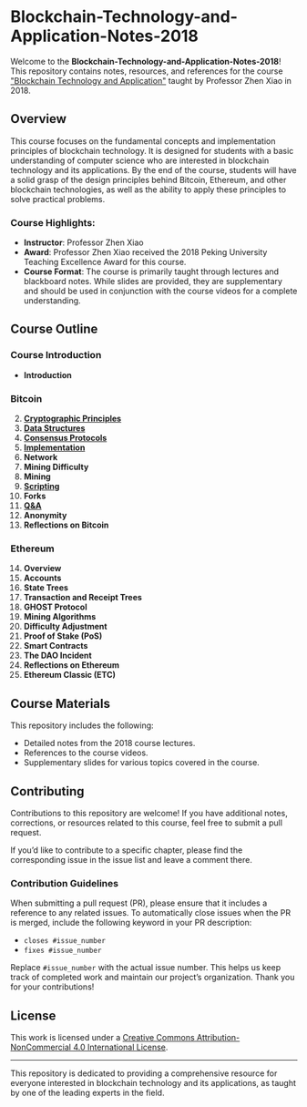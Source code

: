 # Blockchain-Technology-and-Application-Notes-2018

Welcome to the **Blockchain-Technology-and-Application-Notes-2018**! This repository contains notes, resources, and references for the course ["Blockchain Technology and Application"](https://www.bilibili.com/video/BV1Vt411X7JF) taught by Professor Zhen Xiao in 2018.

## Overview

This course focuses on the fundamental concepts and implementation principles of blockchain technology. It is designed for students with a basic understanding of computer science who are interested in blockchain technology and its applications. By the end of the course, students will have a solid grasp of the design principles behind Bitcoin, Ethereum, and other blockchain technologies, as well as the ability to apply these principles to solve practical problems.

### Course Highlights:
- **Instructor**: Professor Zhen Xiao
- **Award**: Professor Zhen Xiao received the 2018 Peking University Teaching Excellence Award for this course.
- **Course Format**: The course is primarily taught through lectures and blackboard notes. While slides are provided, they are supplementary and should be used in conjunction with the course videos for a complete understanding.

## Course Outline

### Course Introduction
- **Introduction**

### Bitcoin
2. **[Cryptographic Principles](./src/BTC/cryptographic-principle.md)**
3. **[Data Structures](./src/BTC/data-structures.md)**
4. **[Consensus Protocols](./src/BTC/consensus-protocols.md)**
5. **[Implementation](./src/BTC/implementation-of-the-bitcoin-system.md)**
6. **Network**
7. **Mining Difficulty**
8. **Mining**
9. **[Scripting](./src/BTC/scripting.md)**
10. **Forks**
11. **[Q&A](./src/BTC/Q&A.md)**
12. **Anonymity**
13. **Reflections on Bitcoin**

### Ethereum
14. **Overview**
15. **Accounts**
16. **State Trees**
17. **Transaction and Receipt Trees**
18. **GHOST Protocol**
19. **Mining Algorithms**
20. **Difficulty Adjustment**
21. **Proof of Stake (PoS)**
22. **Smart Contracts**
23. **The DAO Incident**
24. **Reflections on Ethereum**
25. **Ethereum Classic (ETC)**

## Course Materials

This repository includes the following:
- Detailed notes from the 2018 course lectures.
- References to the course videos.
- Supplementary slides for various topics covered in the course.

## Contributing

Contributions to this repository are welcome! If you have additional notes, corrections, or resources related to this course, feel free to submit a pull request.

If you’d like to contribute to a specific chapter, please find the corresponding issue in the issue list and leave a comment there.

### Contribution Guidelines

When submitting a pull request (PR), please ensure that it includes a reference to any related issues. To automatically close issues when the PR is merged, include the following keyword in your PR description:

- `closes #issue_number`
- `fixes #issue_number`

Replace `#issue_number` with the actual issue number. This helps us keep track of completed work and maintain our project’s organization. Thank you for your contributions!

## License

This work is licensed under a [Creative Commons Attribution-NonCommercial 4.0 International License](https://creativecommons.org/licenses/by-nc/4.0/).

---

This repository is dedicated to providing a comprehensive resource for everyone interested in blockchain technology and its applications, as taught by one of the leading experts in the field.
